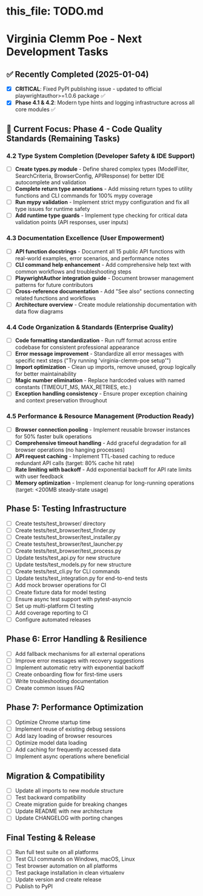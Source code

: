 # this_file: TODO.md

# Virginia Clemm Poe - Next Development Tasks

## ✅ Recently Completed (2025-01-04)
- [x] **CRITICAL**: Fixed PyPI publishing issue - updated to official playwrightauthor>=1.0.6 package ✅
- [x] **Phase 4.1 & 4.2**: Modern type hints and logging infrastructure across all core modules ✅ 

## 🚀 Current Focus: Phase 4 - Code Quality Standards (Remaining Tasks)

### 4.2 Type System Completion (Developer Safety & IDE Support)
- [ ] **Create types.py module** - Define shared complex types (ModelFilter, SearchCriteria, BrowserConfig, APIResponse) for better IDE autocomplete and validation
- [ ] **Complete return type annotations** - Add missing return types to utility functions and CLI commands for 100% mypy coverage
- [ ] **Run mypy validation** - Implement strict mypy configuration and fix all type issues for runtime safety
- [ ] **Add runtime type guards** - Implement type checking for critical data validation points (API responses, user inputs)

### 4.3 Documentation Excellence (User Empowerment)
- [ ] **API function docstrings** - Document all 15 public API functions with real-world examples, error scenarios, and performance notes
- [ ] **CLI command help enhancement** - Add comprehensive help text with common workflows and troubleshooting steps
- [ ] **PlaywrightAuthor integration guide** - Document browser management patterns for future contributors
- [ ] **Cross-reference documentation** - Add "See also" sections connecting related functions and workflows
- [ ] **Architecture overview** - Create module relationship documentation with data flow diagrams

### 4.4 Code Organization & Standards (Enterprise Quality)
- [ ] **Code formatting standardization** - Run ruff format across entire codebase for consistent professional appearance
- [ ] **Error message improvement** - Standardize all error messages with specific next steps ("Try running 'virginia-clemm-poe setup'")
- [ ] **Import optimization** - Clean up imports, remove unused, group logically for better maintainability
- [ ] **Magic number elimination** - Replace hardcoded values with named constants (TIMEOUT_MS, MAX_RETRIES, etc.)
- [ ] **Exception handling consistency** - Ensure proper exception chaining and context preservation throughout

### 4.5 Performance & Resource Management (Production Ready) 
- [ ] **Browser connection pooling** - Implement reusable browser instances for 50% faster bulk operations
- [ ] **Comprehensive timeout handling** - Add graceful degradation for all browser operations (no hanging processes)
- [ ] **API request caching** - Implement TTL-based caching to reduce redundant API calls (target: 80% cache hit rate)
- [ ] **Rate limiting with backoff** - Add exponential backoff for API rate limits with user feedback
- [ ] **Memory optimization** - Implement cleanup for long-running operations (target: <200MB steady-state usage)

## Phase 5: Testing Infrastructure

- [ ] Create tests/test_browser/ directory
- [ ] Create tests/test_browser/test_finder.py
- [ ] Create tests/test_browser/test_installer.py
- [ ] Create tests/test_browser/test_launcher.py
- [ ] Create tests/test_browser/test_process.py
- [ ] Update tests/test_api.py for new structure
- [ ] Update tests/test_models.py for new structure
- [ ] Create tests/test_cli.py for CLI commands
- [ ] Update tests/test_integration.py for end-to-end tests
- [ ] Add mock browser operations for CI
- [ ] Create fixture data for model testing
- [ ] Ensure async test support with pytest-asyncio
- [ ] Set up multi-platform CI testing
- [ ] Add coverage reporting to CI
- [ ] Configure automated releases

## Phase 6: Error Handling & Resilience

- [ ] Add fallback mechanisms for all external operations
- [ ] Improve error messages with recovery suggestions
- [ ] Implement automatic retry with exponential backoff
- [ ] Create onboarding flow for first-time users
- [ ] Write troubleshooting documentation
- [ ] Create common issues FAQ

## Phase 7: Performance Optimization

- [ ] Optimize Chrome startup time
- [ ] Implement reuse of existing debug sessions
- [ ] Add lazy loading of browser resources
- [ ] Optimize model data loading
- [ ] Add caching for frequently accessed data
- [ ] Implement async operations where beneficial

## Migration & Compatibility

- [ ] Update all imports to new module structure
- [ ] Test backward compatibility
- [ ] Create migration guide for breaking changes
- [ ] Update README with new architecture
- [ ] Update CHANGELOG with porting changes

## Final Testing & Release

- [ ] Run full test suite on all platforms
- [ ] Test CLI commands on Windows, macOS, Linux
- [ ] Test browser automation on all platforms
- [ ] Test package installation in clean virtualenv
- [ ] Update version and create release
- [ ] Publish to PyPI
